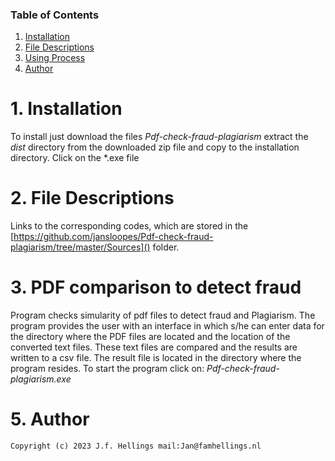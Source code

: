 
### Table of Contents

1. [Installation](#installation)
3. [File Descriptions](#files)
2. [Using Process](#motivation)
4. [Author](#licensing)

# 1. Installation <a name="installation"></a>

To install just download the files<em> Pdf-check-fraud-plagiarism </em> extract the <em> dist </em> directory from the downloaded zip file and copy to the installation directory. Click on the *.exe file       
# 2. File Descriptions <a name="files"></a>

Links to the corresponding codes, which are stored in the [https://github.com/jansloopes/Pdf-check-fraud-plagiarism/tree/master/Sources]() folder.

# 3. PDF comparison to detect fraud <a name="motivation"></a>
 Program checks simularity of pdf files to detect fraud and Plagiarism. The program provides the user with an interface in which s/he can  enter data for the directory where the PDF files are located and the location of the converted text files. These text files are compared and the results are written to a csv file. The result file is located in the directory where the program resides. 
 To start the program click on:
<em>
Pdf-check-fraud-plagiarism.exe
</em>
      
# 5. Author <a name="licensing"></a>
	Copyright (c) 2023 J.f. Hellings mail:Jan@famhellings.nl
